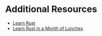 # Additional Resources

- [Learn Rust](learn_rust.md)
- [Learn Rust in a Month of Lunches](learn_rust_in_a_month_of_lunches.md)
